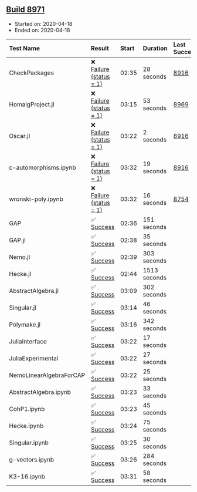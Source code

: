 ## [Build 8971](https://oscarci.mathematik.uni-kl.de/job/oscar/8971/)

* Started on: 2020-04-18
* Ended on: 2020-04-18

| Test Name    | Result | Start | Duration | Last Success | First Failure |
|:-------------|:-------|:------|:---------|:-------------|:--------------|
| CheckPackages | ❌ [Failure (status = 1)](https://oscarci.mathematik.uni-kl.de/job/oscar/8971/artifact/logs/build-8971/CheckPackages.log) | 02:35 | 28 seconds | [8916](https://oscarci.mathematik.uni-kl.de/job/oscar/8916/) | [8920](https://oscarci.mathematik.uni-kl.de/job/oscar/8920/) |
| HomalgProject.jl | ❌ [Failure (status = 1)](https://oscarci.mathematik.uni-kl.de/job/oscar/8971/artifact/logs/build-8971/HomalgProject.jl.log) | 03:15 | 53 seconds | [8969](https://oscarci.mathematik.uni-kl.de/job/oscar/8969/) | [8970](https://oscarci.mathematik.uni-kl.de/job/oscar/8970/) |
| Oscar.jl | ❌ [Failure (status = 1)](https://oscarci.mathematik.uni-kl.de/job/oscar/8971/artifact/logs/build-8971/Oscar.jl.log) | 03:22 | 2 seconds | [8916](https://oscarci.mathematik.uni-kl.de/job/oscar/8916/) | [8920](https://oscarci.mathematik.uni-kl.de/job/oscar/8920/) |
| c-automorphisms.ipynb | ❌ [Failure (status = 1)](https://oscarci.mathematik.uni-kl.de/job/oscar/8971/artifact/logs/build-8971/c-automorphisms.ipynb.log) | 03:32 | 19 seconds | [8916](https://oscarci.mathematik.uni-kl.de/job/oscar/8916/) | [8920](https://oscarci.mathematik.uni-kl.de/job/oscar/8920/) |
| wronski-poly.ipynb | ❌ [Failure (status = 1)](https://oscarci.mathematik.uni-kl.de/job/oscar/8971/artifact/logs/build-8971/wronski-poly.ipynb.log) | 03:32 | 16 seconds | [8754](https://oscarci.mathematik.uni-kl.de/job/oscar/8754/) | [8755](https://oscarci.mathematik.uni-kl.de/job/oscar/8755/) |
| GAP | ✅ [Success](https://oscarci.mathematik.uni-kl.de/job/oscar/8971/artifact/logs/build-8971/GAP.log) | 02:36 | 151 seconds |  |  |
| GAP.jl | ✅ [Success](https://oscarci.mathematik.uni-kl.de/job/oscar/8971/artifact/logs/build-8971/GAP.jl.log) | 02:38 | 35 seconds |  |  |
| Nemo.jl | ✅ [Success](https://oscarci.mathematik.uni-kl.de/job/oscar/8971/artifact/logs/build-8971/Nemo.jl.log) | 02:39 | 303 seconds |  |  |
| Hecke.jl | ✅ [Success](https://oscarci.mathematik.uni-kl.de/job/oscar/8971/artifact/logs/build-8971/Hecke.jl.log) | 02:44 | 1513 seconds |  |  |
| AbstractAlgebra.jl | ✅ [Success](https://oscarci.mathematik.uni-kl.de/job/oscar/8971/artifact/logs/build-8971/AbstractAlgebra.jl.log) | 03:09 | 302 seconds |  |  |
| Singular.jl | ✅ [Success](https://oscarci.mathematik.uni-kl.de/job/oscar/8971/artifact/logs/build-8971/Singular.jl.log) | 03:14 | 46 seconds |  |  |
| Polymake.jl | ✅ [Success](https://oscarci.mathematik.uni-kl.de/job/oscar/8971/artifact/logs/build-8971/Polymake.jl.log) | 03:16 | 342 seconds |  |  |
| JuliaInterface | ✅ [Success](https://oscarci.mathematik.uni-kl.de/job/oscar/8971/artifact/logs/build-8971/JuliaInterface.log) | 03:22 | 17 seconds |  |  |
| JuliaExperimental | ✅ [Success](https://oscarci.mathematik.uni-kl.de/job/oscar/8971/artifact/logs/build-8971/JuliaExperimental.log) | 03:22 | 27 seconds |  |  |
| NemoLinearAlgebraForCAP | ✅ [Success](https://oscarci.mathematik.uni-kl.de/job/oscar/8971/artifact/logs/build-8971/NemoLinearAlgebraForCAP.log) | 03:22 | 25 seconds |  |  |
| AbstractAlgebra.ipynb | ✅ [Success](https://oscarci.mathematik.uni-kl.de/job/oscar/8971/artifact/logs/build-8971/AbstractAlgebra.ipynb.log) | 03:23 | 33 seconds |  |  |
| CohP1.ipynb | ✅ [Success](https://oscarci.mathematik.uni-kl.de/job/oscar/8971/artifact/logs/build-8971/CohP1.ipynb.log) | 03:23 | 45 seconds |  |  |
| Hecke.ipynb | ✅ [Success](https://oscarci.mathematik.uni-kl.de/job/oscar/8971/artifact/logs/build-8971/Hecke.ipynb.log) | 03:24 | 75 seconds |  |  |
| Singular.ipynb | ✅ [Success](https://oscarci.mathematik.uni-kl.de/job/oscar/8971/artifact/logs/build-8971/Singular.ipynb.log) | 03:25 | 30 seconds |  |  |
| g-vectors.ipynb | ✅ [Success](https://oscarci.mathematik.uni-kl.de/job/oscar/8971/artifact/logs/build-8971/g-vectors.ipynb.log) | 03:26 | 284 seconds |  |  |
| K3-16.ipynb | ✅ [Success](https://oscarci.mathematik.uni-kl.de/job/oscar/8971/artifact/logs/build-8971/K3-16.ipynb.log) | 03:31 | 58 seconds |  |  |
